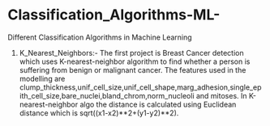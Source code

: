 # Classification_Algorithms-ML-
Different Classification Algorithms in Machine Learning

1. K_Nearest_Neighbors:- The first project is Breast Cancer detection which uses K-nearest-neighbor algorithm to find whether a person is suffering from benign or malignant cancer.
The features used in the modelling are clump_thickness,unif_cell_size,unif_cell_shape,marg_adhesion,single_epith_cell_size,bare_nuclei,bland_chrom,norm_nucleoli and mitoses.
In K-nearest-neighbor algo the distance is calculated using Euclidean distance which is sqrt((x1-x2)**2+(y1-y2)**2).  


